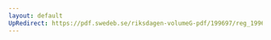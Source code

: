 ```yaml
---
layout: default
UpRedirect: https://pdf.swedeb.se/riksdagen-volumeG-pdf/199697/reg_199697/reg_199697_0270.pdf
---
```

